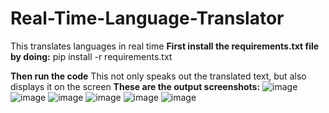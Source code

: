 # Real-Time-Language-Translator
This translates languages in real time
**First install the requirements.txt file by doing:**
pip install -r requirements.txt

**Then run the code**
This not only speaks out the translated text, but also displays it on the screen
**These are the output screenshots:**
![image](https://github.com/aryanksanghvi/Real-Time-Language-Translator/assets/122285469/e114c052-88b1-4779-8dd8-6180e5451944)
![image](https://github.com/aryanksanghvi/Real-Time-Language-Translator/assets/122285469/0d48c0a0-a5ab-4297-b3dd-ec7e82472a79)
![image](https://github.com/aryanksanghvi/Real-Time-Language-Translator/assets/122285469/91b0bcf3-59d9-4a92-864c-623a3c9d4dae)
![image](https://github.com/aryanksanghvi/Real-Time-Language-Translator/assets/122285469/eaeee4aa-1558-44e0-8eef-3b0fe5e06a0b)
![image](https://github.com/aryanksanghvi/Real-Time-Language-Translator/assets/122285469/d6ae3faa-b699-41b7-a3a1-77f0ed3e8976)
![image](https://github.com/aryanksanghvi/Real-Time-Language-Translator/assets/122285469/c3a38aa7-79b8-41c8-9e0c-0d6b53a1acfe)
